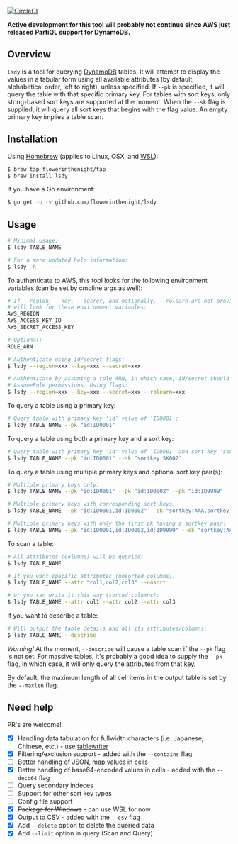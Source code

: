 [![CircleCI](https://circleci.com/gh/flowerinthenight/lsdy/tree/master.svg?style=svg)](https://circleci.com/gh/flowerinthenight/lsdy/tree/master)

**Active development for this tool will probably not continue since AWS just released PartiQL support for DynamoDB.**

## Overview

`lsdy` is a tool for querying [DynamoDB](https://aws.amazon.com/dynamodb/) tables. It will attempt to display the values in a tabular form using all available attributes (by default, alphabetical order, left to right), unless specified. If `--pk` is specified, it will query the table with that specific primary key. For tables with sort keys, only string-based sort keys are supported at the moment. When the `--sk` flag is supplied, it will query all sort keys that begins with the flag value. An empty primary key implies a table scan.

## Installation

Using [Homebrew](https://brew.sh/) (applies to Linux, OSX, and [WSL](https://en.wikipedia.org/wiki/Windows_Subsystem_for_Linux)):
```bash
$ brew tap flowerinthenight/tap
$ brew install lsdy
```

If you have a Go environment:
```bash
$ go get -u -v github.com/flowerinthenight/lsdy
```

## Usage
```bash
# Minimal usage:
$ lsdy TABLE_NAME

# For a more updated help information:
$ lsdy -h
```

To authenticate to AWS, this tool looks for the following environment variables (can be set by cmdline args as well):
```bash
# If --region, --key, --secret, and optionally, --rolearn are not provided, the tool
# will look for these environment variables:
AWS_REGION
AWS_ACCESS_KEY_ID
AWS_SECRET_ACCESS_KEY

# Optional:
ROLE_ARN

# Authenticate using id/secret flags:
$ lsdy --region=xxx --key=xxx --secret=xxx

# Authenticate by assuming a role ARN, in which case, id/secret should have the
# AssumeRole permissions. Using flags:
$ lsdy --region=xxx --key=xxx --secret=xxx --rolearn=xxx
```

To query a table using a primary key:
```bash
# Query table with primary key 'id' value of 'ID0001':
$ lsdy TABLE_NAME --pk "id:ID0001"
```

To query a table using both a primary key and a sort key:
```bash
# Query table with primary key 'id' value of 'ID0001' and sort key 'sortkey' of SK002:
$ lsdy TABLE_NAME --pk "id:ID0001" --sk "sortkey:SK002"
```

To query a table using multiple primary keys and optional sort key pair(s):
```bash
# Multiple primary keys only:
$ lsdy TABLE_NAME --pk "id:ID0001" --pk "id:ID0002" --pk "id:ID9999"

# Multiple primary keys with corresponding sort keys:
$ lsdy TABLE_NAME --pk "id:ID0001,id:ID0002" --sk "sortkey:AAA,sortkey:BBB"

# Multiple primary keys with only the first pk having a sortkey pair:
$ lsdy TABLE_NAME --pk "id:ID0001,id:ID0002,id:ID9999" --sk "sortkey:AAA"
```

To scan a table:
```bash
# All attributes (columns) will be queried:
$ lsdy TABLE_NAME

# If you want specific attributes (unsorted columns):
$ lsdy TABLE_NAME --attr "col1,col2,col3" --nosort

# or you can write it this way (sorted columns):
$ lsdy TABLE_NAME --attr col1 --attr col2 --attr col3
```

If you want to describe a table:
```bash
# Will output the table details and all its attributes/columns:
$ lsdy TABLE_NAME --describe
```
_Warning!_ At the moment, `--describe` will cause a table scan if the `--pk` flag is not set. For massive tables, it's probably a good idea to supply the `--pk` flag, in which case, it will only query the attributes from that key.

By default, the maximum length of all cell items in the output table is set by the `--maxlen` flag.

## Need help
PR's are welcome!

- [x] Handling data tabulation for fullwidth characters (i.e. Japanese, Chinese, etc.) - use [tablewriter](https://github.com/olekukonko/tablewriter)
- [x] Filtering/exclusion support - added with the `--contains` flag
- [ ] Better handling of JSON, map values in cells
- [x] Better handling of base64-encoded values in cells - added with the `--decb64` flag
- [ ] Query secondary indeces
- [ ] Support for other sort key types
- [ ] Config file support
- [x] ~~Package for Windows~~ - can use WSL for now
- [x] Output to CSV - added with the `--csv` flag
- [x] Add `--delete` option to delete the queried data
- [x] Add `--limit` option in query (Scan and Query)
